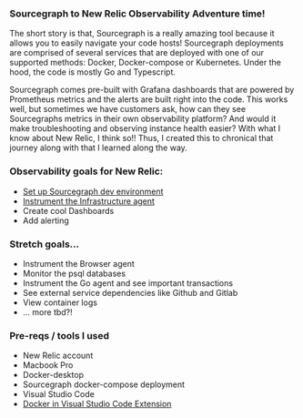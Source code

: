 ### Sourcegraph to New Relic Observability Adventure time!


The short story is that, Sourcegraph is a really amazing tool because it allows you to easily navigate your code hosts! Sourcegraph deployments are comprised of several services that are deployed with one of our supported methods: Docker, Docker-compose or Kubernetes.
Under the hood, the code is mostly Go and Typescript.

Sourcegraph comes pre-built with Grafana dashboards that are powered by Prometheus metrics and the alerts are built right into the code. This works well, but sometimes we have customers ask, how can they see Sourcegraphs metrics in their own observability platform? And would it make troubleshooting and observing instance health easier? With what I know about New Relic, I think so!! Thus, I created this to chronical that journey along with that I learned along the way.


### Observability goals for New Relic:

* [Set up Sourcegraph dev environment](develop-sourcegraph.md)
* [Instrument the Infrastructure agent](instrument-infra-locally.md)
* Create cool Dashboards
* Add alerting

### Stretch goals...
* Instrument the Browser agent
* Monitor the psql databases
* Instrument the Go agent and see important transactions
* See external service dependencies like Github and Gitlab
* View container logs
* ... more tbd?!


### Pre-reqs / tools I used

* New Relic account
* Macbook Pro
* Docker-desktop
* Sourcegraph docker-compose deployment
* Visual Studio Code
* [Docker in Visual Studio Code Extension](https://code.visualstudio.com/docs/containers/overview)
